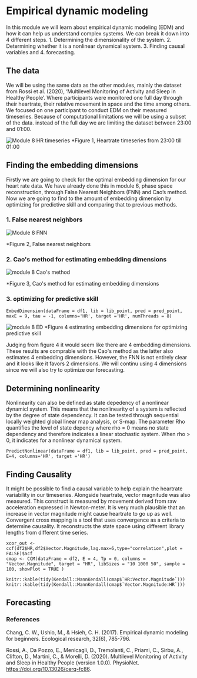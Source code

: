 # Empirical dynamic modeling
In this module we will learn about empirical dynamic modeling (EDM) and how it can help us understand complex systems. We can break it down into 4 different steps. 1. Determining the dimensionality of the system. 2. Determining whether it is a nonlinear dynamical system. 3. Finding causal variables and 4. forecasting.

## The data
We will be using the same data as the other modules, mainly the dataset from Rossi et al. (2020), ‘Multilevel Monitoring of Activity and Sleep in Healthy People’. Where participants were monitored one full day through their heartrate, their relative movement in space and the time among others. We focused on one participant to conduct EDM on their measured timeseries. Because of computational limitations we will be using a subset of the data. instead of the full day we are limiting the dataset between 23:00 and 01:00. 

![Module 8 HR timeseries](https://user-images.githubusercontent.com/106141937/170733573-2ac738ea-b25b-4d21-a818-fee6a449e034.png)
*Figure 1, Heartrate timeseries from 23:00 till 01:00



## Finding the embedding dimensions
Firstly we are going to check for the optimal embedding dimension for our heart rate data. We have already done this in module 6, phase space reconstruction, through False Nearest Neighbors (FNN) and Cao’s method. Now we are going to find to the amount of embedding dimension by optimizing for predictive skill and comparing that to previous methods.

### 1. False nearest neighbors 

![Module 8 FNN](https://user-images.githubusercontent.com/106141937/170729036-68425e7c-3dda-4d89-8010-923293b6157e.png)

*Figure 2, False nearest neighbors
### 2. Cao's method for estimating embedding dimensions
![module 8 Cao's method](https://user-images.githubusercontent.com/106141937/170729570-48114002-05a9-4bae-a132-83cf895d29e6.png)

*Figure 3, Cao's method for estimating embedding dimensions
### 3. optimizing for predictive skill

```
EmbedDimension(dataFrame = df1, lib = lib_point, pred = pred_point, maxE = 9, tau = -1, columns='HR', target ='HR', numThreads = 8)
```
![module 8 ED](https://user-images.githubusercontent.com/106141937/170729095-bd708c91-7e20-404d-b46e-a331f9a81ee5.png)
*Figure 4 estimating embedding dimensions for optimizing predictive skill

Judging from figure 4 it would seem like there are 4 embedding dimensions. These results are comprable with the Cao's method as the latter also estimates 4 embedding dimensions. However, the FNN is not entirely clear and it looks like it favors 2 dimensions. We will continu using 4 dimensions since we will also try to optimize our forecasting.

## Determining nonlinearity
Nonlinearity can also be defined as state depedency of a nonlinear dynamicl system. This means that the nonlinearity of a system is reflected by the degree of state dependency. It can be tested through sequential locally weighted global linear map analysis, or S-map. The parameter Rho quantifies the level of state depency where rho = 0 means no state dependency and therefore indicates a linear stochastic system. When rho > 0, it indicates for a nonlinear dynamical system.

```
PredictNonlinear(dataFrame = df1, lib = lib_point, pred = pred_point, E=4, columns='HR', target ='HR')
```

## Finding Causality
It might be possible to find a causal variable to help explain the heartrate variability in our timeseries. Alongside heartrate, vector magnitude was also measured. This construct is measured by movement derived from raw acceleration expressed in Newton-meter. It is very much plausible that an increase in vector magnitude might cause heartrate to go up as well. Convergent cross mapping is a tool that uses convergence as a criteria to determine causality. It reconstructs the state space using different library lengths from different time series.

```
xcor_out <- ccf(df2$HR,df2$Vector.Magnitude,lag.max=6,type="correlation",plot = FALSE)$acf
cmap <- CCM(dataFrame = df2, E = 4, Tp = 0, columns = "Vector.Magnitude", target = "HR", libSizes = "10 1000 50", sample = 100, showPlot = TRUE )

knitr::kable(tidy(Kendall::MannKendall(cmap$`HR:Vector.Magnitude`)))
knitr::kable(tidy(Kendall::MannKendall(cmap$`Vector.Magnitude:HR`)))
```

## Forecasting




### References
Chang, C. W., Ushio, M., & Hsieh, C. H. (2017). Empirical dynamic modeling for beginners. Ecological research, 32(6), 785-796.

Rossi, A., Da Pozzo, E., Menicagli, D., Tremolanti, C., Priami, C., Sirbu, A., Clifton, D., Martini, C., & Morelli, D. (2020). Multilevel Monitoring of Activity and Sleep in Healthy People (version 1.0.0). PhysioNet. https://doi.org/10.13026/cerq-fc86.
